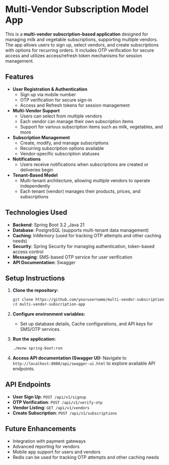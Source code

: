 # Multi-Vendor Subscription Model App

This is a **multi-vendor subscription-based application** designed for managing milk and vegetable subscriptions, supporting multiple vendors. The app allows users to sign up, select vendors, and create subscriptions with options for recurring orders. It includes OTP verification for secure access and utilizes access/refresh token mechanisms for session management.

## Features

- **User Registration & Authentication**
  - Sign up via mobile number
  - OTP verification for secure sign-in
  - Access and Refresh tokens for session management
- **Multi-Vendor Support**
  - Users can select from multiple vendors
  - Each vendor can manage their own subscription items
  - Support for various subscription items such as milk, vegetables, and more
- **Subscription Management**
  - Create, modify, and manage subscriptions
  - Recurring subscription options available
  - Vendor-specific subscription statuses
- **Notifications**
  - Users receive notifications when subscriptions are created or deliveries begin
- **Tenant-Based Model**
  - Multi-tenant architecture, allowing multiple vendors to operate independently
  - Each tenant (vendor) manages their products, prices, and subscriptions

## Technologies Used

- **Backend**: Spring Boot 3.2 ,Java 21
- **Database**: PostgreSQL (supports multi-tenant data management)
- **Caching**: InMemory (used for tracking OTP attempts and other caching needs)
- **Security**: Spring Security for managing authentication, token-based access control
- **Messaging**: SMS-based OTP service for user verification
- **API Documentation**: Swagger

## Setup Instructions

1. **Clone the repository:**

   ```bash
   git clone https://github.com/yourusername/multi-vendor-subscription-app.git
   cd multi-vendor-subscription-app
   ```
2. **Configure environment variables:**
   - Set up database details, Cache configurations, and API keys for SMS/OTP services.
3. **Run the application:**

   ```bash
   ./mvnw spring-boot:run
   ```
4. **Access API documentation (Swagger UI):**
   Navigate to `http://localhost:8080/api/swagger-ui.html` to explore available API endpoints.

## API Endpoints

- **User Sign Up**: `POST /api/v1/signup`
- **OTP Verification**: `POST /api/v1/verify-otp`
- **Vendor Listing**: `GET /api/v1/vendors`
- **Create Subscription**: `POST /api/v1/subscriptions`

## Future Enhancements

- Integration with payment gateways
- Advanced reporting for vendors
- Mobile app support for users and vendors
- Redis can be used for tracking OTP attempts and other caching needs

